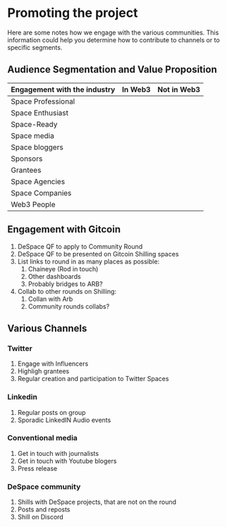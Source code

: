 # Promoting the project

Here are some notes how we engage with the various communities. This information
could help you determine how to contribute to channels or to specific segments.

## Audience Segmentation and Value Proposition

|Engagement with the industry| In Web3 | Not in Web3|
|--------|----|---|
|Space Professional|||
|Space Enthusiast| ||
|Space-Ready|||
|Space media |||
|Space bloggers|||
|Sponsors|||
|Grantees|||
|Space Agencies|||
|Space Companies|||
|Web3 People||


## Engagement with Gitcoin

1. DeSpace QF to apply to Community Round
2. DeSpace QF to be presented on Gitcoin Shilling spaces
3. List links to round in as many places as possible:
	1. Chaineye (Rod in touch)
	2. Other dashboards
	3. Probably bridges to ARB?
4. Collab to other rounds on Shilling:
	1. Collan with Arb
	2. Community rounds collabs?


## Various Channels 

### Twitter

1. Engage with Influencers
2. Highligh grantees
3. Regular creation and participation to Twitter Spaces

### Linkedin

1. Regular posts on group
2. Sporadic LinkedIN Audio events

### Conventional media

1. Get in touch with journalists
2. Get in touch with Youtube blogers
3. Press release

### DeSpace community

1. Shills with DeSpace projects, that are not on the round
2. Posts and reposts
3. Shill on Discord
